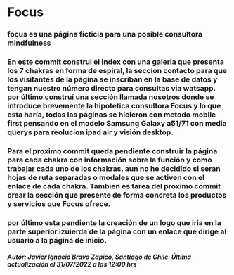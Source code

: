# Focus

### focus es una página ficticia para una posible consultora mindfulness
### En este commit construi el index con una galeria que presenta los 7 chakras en forma de espiral, la seccion contacto para que los visitantes de la página se inscriban en la base de datos y tengan nuestro número directo para consultas via watsapp. por último construí una sección llamada nosotros donde se introduce brevemente la hipotetica consultora Focus y lo que esta haría, todas las páginas se hicieron con metodo mobile first pensando en el modelo Samsung Galaxy a51/71 con media querys para reolucion ipad air y visión desktop.

### Para el proximo commit queda pendiente construir la página para cada chakra con información sobre la función y como trabajar cada uno de los chakras, aun no he decidido si seran hojas de ruta separadas o modales que se activen con el enlace de cada chakra. Tambien es tarea del proximo commit crear la sección que presente de forma concreta los productos y servicios que Focus ofrece.

### por último esta pendiente la creación de un logo que iria en la parte superior izuierda de la página con un enlace que dirige al usuario a la página de inicio.

##### Autor: Javier Ignacio Bravo Zapico, Santiago de Chile. Última actualización el 31/07/2022 a las 12:00 hrs
